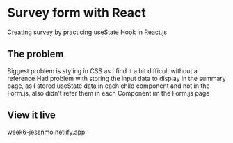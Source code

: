 # Survey form with React

Creating survey by practicing useState Hook in React.js

## The problem

Biggest problem is styling in CSS as I find it a bit difficult without a reference 
Had problem with storing the input data to display in the summary page, as I stored useState data in each child component and not in the Form.js, also didn't refer them in each Component im the Form.js page 

## View it live

week6-jessnmo.netlify.app